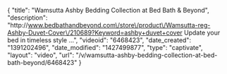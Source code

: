 {
    "title": "Wamsutta Ashby Bedding Collection at Bed Bath & Beyond",
    "description": "http:\/\/www.bedbathandbeyond.com\/store\/product\/Wamsutta-reg-Ashby-Duvet-Cover\/210689?Keyword=ashby+duvet+cover Update your bed in timeless style ...",
    "videoid": "6468423",
    "date_created": "1391202496",
    "date_modified": "1427499877",
    "type": "captivate",
    "layout": "video",
    "url": "\/v\/wamsutta-ashby-bedding-collection-at-bed-bath-beyond\/6468423"
}